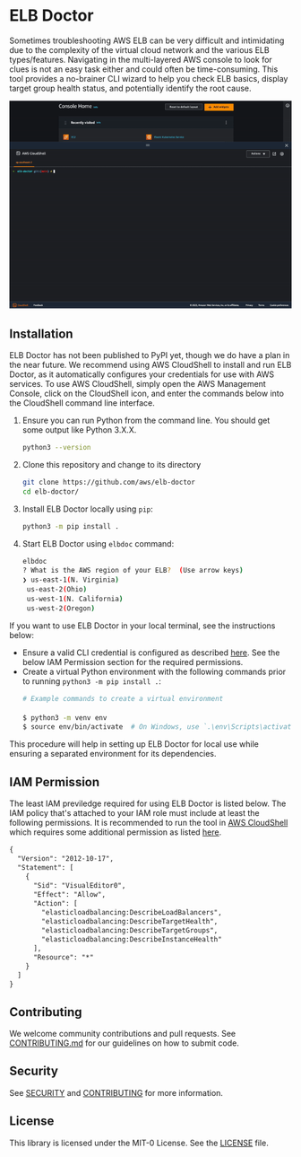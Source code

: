 # ELB Doctor

Sometimes troubleshooting AWS ELB can be very difficult and intimidating due to the complexity of the virtual cloud network and the various ELB types/features. Navigating in the multi-layered AWS console to look for clues is not an easy task either and could often be time-consuming. This tool provides a no-brainer CLI wizard to help you check ELB basics, display target group health status, and potentially identify the root cause.

<p align="center"><img src="demo/elbdoc-demo.gif" alt="animated" /></p>

## Installation
ELB Doctor has not been published to PyPI yet, though we do have a plan in the near future.
We recommend using AWS CloudShell to install and run ELB Doctor, as it automatically configures your credentials for use with AWS services. To use AWS CloudShell, simply open the AWS Management Console, click on the CloudShell icon, and enter the commands below into the CloudShell command line interface.

1. Ensure you can run Python from the command line. You should get some output like Python 3.X.X. 
     ```bash 
     python3 --version
     ```

2. Clone this repository and change to its directory
     ```bash
     git clone https://github.com/aws/elb-doctor
     cd elb-doctor/
     ```
3. Install ELB Doctor locally using `pip`: 
     ```bash
     python3 -m pip install .
     ```

4. Start ELB Doctor using `elbdoc` command: 
     ```bash
     elbdoc
     ? What is the AWS region of your ELB?  (Use arrow keys)
    ❯ us-east-1(N. Virginia)
      us-east-2(Ohio)
      us-west-1(N. California)
      us-west-2(Oregon)
     ```

If you want to use ELB Doctor in your local terminal, see the instructions below:

  * Ensure a valid CLI credential is configured as described [here](https://docs.aws.amazon.com/cli/latest/userguide/getting-started-quickstart.html). See the below IAM Permission section for the required permissions.
  * Create a virtual Python environment with the following commands prior to running `python3 -m pip install .`:
     ```bash
     # Example commands to create a virtual environment 

     $ python3 -m venv env 
     $ source env/bin/activate  # On Windows, use `.\env\Scripts\activate`
     ```


This procedure will help in setting up ELB Doctor for local use while ensuring a separated environment for its dependencies.

## IAM Permission

The least IAM previledge required for using ELB Doctor is listed below. 
The IAM policy that's attached to your IAM role must include at least the following permissions. 
It is recommended to run the tool in [AWS CloudShell](https://docs.aws.amazon.com/cloudshell/latest/userguide/getting-started.html) which requires some additional permission as listed [here](https://docs.aws.amazon.com/cloudshell/latest/userguide/sec-auth-with-identities.html).

```
{
  "Version": "2012-10-17",
  "Statement": [
    {
      "Sid": "VisualEditor0",
      "Effect": "Allow",
      "Action": [
        "elasticloadbalancing:DescribeLoadBalancers",
        "elasticloadbalancing:DescribeTargetHealth",
        "elasticloadbalancing:DescribeTargetGroups",
        "elasticloadbalancing:DescribeInstanceHealth"
      ],
      "Resource": "*"
    }
  ]
}
```

## Contributing
We welcome community contributions and pull requests. See [CONTRIBUTING.md](CONTRIBUTING.md) for our guidelines on how to submit code.

## Security

See [SECURITY](.github/SECURITY.md) and [CONTRIBUTING](CONTRIBUTING.md#security-issue-notifications) for more information.

## License
This library is licensed under the MIT-0 License. See the [LICENSE](LICENSE) file.
